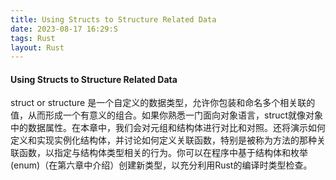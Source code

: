 ```yaml
---
title: Using Structs to Structure Related Data
date: 2023-08-17 16:29:S
tags: Rust
layout: Rust
---
```

#### Using Structs to Structure Related Data

struct or structure 是一个自定义的数据类型，允许你包装和命名多个相关联的值，从而形成一个有意义的组合。如果你熟悉一门面向对象语言，struct就像对象中的数据属性。在本章中，我们会对元组和结构体进行对比和对照。还将演示如何定义和实现实例化结构体，并讨论如何定义关联函数，特别是被称为方法的那种关联函数，以指定与结构体类型相关的行为。你可以在程序中基于结构体和枚举(enum)（在第六章中介绍）创建新类型，以充分利用Rust的编译时类型检查。


